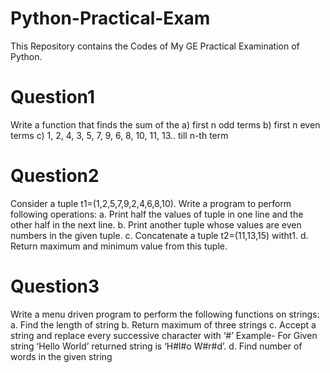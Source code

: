 # Python-Practical-Exam
This Repository contains the Codes of My GE Practical Examination of Python.

# Question1
Write a function that finds the sum of the 
a) first n odd terms 
b) first n even terms 
c) 1, 2, 4, 3, 5, 7, 9, 6, 8, 10, 11, 13.. till n-th term

# Question2
Consider a tuple t1=(1,2,5,7,9,2,4,6,8,10). Write a program to perform following operations: 
a. Print half the values of tuple in one line and the other half in the next line. 
b. Print another tuple whose values are even numbers in the given tuple. 
c. Concatenate a tuple t2=(11,13,15) witht1. 
d. Return maximum and minimum value from this tuple. 

# Question3
Write a menu driven program to perform the following functions on strings: 
a. Find the length of string 
b. Return maximum of three strings 
c. Accept a string and replace every successive character with ‘#’ Example- For Given string 
‘Hello World’ returned string is ‘H#l#o W#r#d’. 
d. Find number of words in the given string
